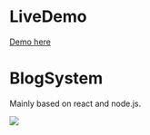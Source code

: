 # LiveDemo    
[Demo here](https://ecutdavid.github.io)

# BlogSystem
Mainly based on react and node.js.    

![](https://cloud.githubusercontent.com/assets/10692276/10395945/37c6297e-6ed2-11e5-8fed-7835549fe94e.gif)
